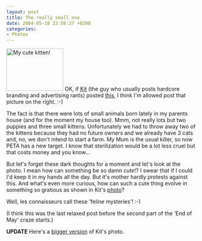 ```yaml
---
layout: post
title: The really small one
date: 2004-05-18 22:56:27 +0200
categories:
- Photos
---
```

<a href="http://www.rusiczki.net/blog/blogpics/cute_kitten.php" onclick="window.open('http://www.rusiczki.net/blog/blogpics/cute_kitten.php','popup','width=640,height=480,scrollbars=no,resizable=no,toolbar=no,directories=no,location=no,menubar=no,status=no,left=0,top=0'); return false"><img src="http://www.rusiczki.net/blog/blogpics/cute_kitten-thumb.jpg" width="150" height="112" border="0" alt="My cute kitten!" class="postimage" /></a> OK, if <a href="http://homepage.mac.com/cpaul/iblog/index.html">Kit</a> (the guy who usually posts hardcore branding and advertising rants) posted <a href="http://homepage.mac.com/cpaul/iblog/C825079780/E912397590/index.html">this</a>, I think I'm allowed post that picture on the right. :-)

The fact is that there were lots of small animals born lately in my parents house (and for the moment my house too). Mmm, not really lots but two puppies and three small kittens. Unfortunately we had to throw away two of the kittens because they had no future owners and we already have 3 cats and, no, we don't intend to start a farm. My Mum is the usual killer, so now PETA has a new target. I know that sterilization would be a lot less cruel but that costs money and you know...

But let's forget these dark thoughts for a moment and let's look at the photo. I mean how can something be so damn <em>cute</em>!? I swear that if I could I'd keep it in my hands all the day. But it's mother hardly protests against this. And what's even more curious, how can such a cute thing evolve in something so gratious as shown in Kit's <a href="http://homepage.mac.com/cpaul/iblog/C825079780/E912397590/Media/DSCN7943.jpg">photo</a>?

Well, les connaisseurs call these 'feline mysteries'! :-)

(I think this was the last relaxed post before the second part of the 'End of May' craze starts.)

<b>UPDATE</b> Here's a <a href="http://homepage.mac.com/cpaul/black-n-white/images/DSCN7943.jpg" title="Prizzi">bigger version</a> of Kit's photo.

